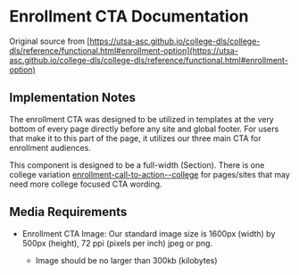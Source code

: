 # Enrollment CTA Documentation

Original source from [https://utsa-asc.github.io/college-dls/college-dls/reference/functional.html#enrollment-option](https://utsa-asc.github.io/college-dls/college-dls/reference/functional.html#enrollment-option)

## Implementation Notes

The enrollment CTA was designed to be utilized in templates at the very bottom of every page directly before any site and global footer.  For users that make it to this part of the page, it utilizes our three main CTA for enrollment audiences.

This component is designed to be a full-width (Section).  There is one college variation [enrollment-call-to-action--college](enrollment-call-to-action--college) for pages/sites that may need more college focused CTA wording.

## Media Requirements
- Enrollment CTA Image: Our standard image size is 1600px (width) by 500px (height), 72 ppi (pixels per inch) jpeg or png.

    - Image should be no larger than 300kb (kilobytes)
